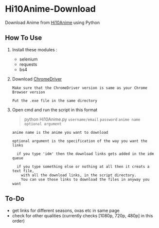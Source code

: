 # Hi10Anime-Download

Download Anime from [Hi10Anime](hi10anime.com) using Python

## How To Use

1) Install these modules :
    - selenium
    - requests
    - bs4

2) Download [ChromeDriver](https://sites.google.com/a/chromium.org/chromedriver/)
   ```
   Make sure that the ChromeDriver version is same as your Chrome Browser version

   Put the .exe file in the same directory
   ```
3) Open cmd and run the script in this format

   >python Hi10Anime.py `username/email` `password` `anime name` `optional argument`
    ```
    anime name is the anime you want to download

    optional argument is the specification of the way you want the links
      
      if you type 'idm' then the download links gets added in the idm queue
      
      if you type something else or nothing at all then it creats a text file, 
        with all the download links, in the script directory.
        You can use those links to download the files in anyway you want
    ```
  
## To-Do

- get links for different seasons, ovas etc in same page
- check for other qualities (currently checks [1080p, 720p, 480p] in this order)
